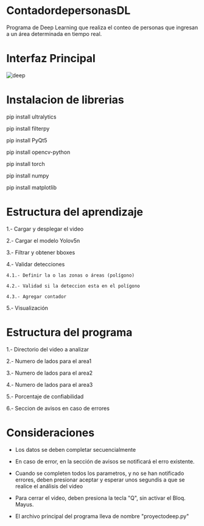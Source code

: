 # ContadordepersonasDL
Programa de Deep Learning que realiza el conteo de personas que ingresan a un área determinada en tiempo real.
# Interfaz Principal

![deep](https://github.com/marituss10/ContadordepersonasDL/assets/150117562/3a706f49-6c0a-449b-b644-aeb1c2b45eb4)

# Instalacion de librerias

pip install ultralytics

pip install filterpy

pip install PyQt5

pip install opencv-python

pip install torch

pip install numpy

pip install matplotlib


# Estructura del aprendizaje

1.- Cargar y desplegar el video

2.- Cargar el modelo Yolov5n

3.- Filtrar y obtener bboxes

4.- Validar detecciones

	4.1.- Definir la o las zonas o áreas (polígono)

 	4.2.- Validad si la deteccion esta en el polígono

	4.3.- Agregar contador

5.- Visualización

# Estructura del programa

1.- Directorio del video a analizar

2.- Numero de lados para el area1

3.- Numero de lados para el area2

4.- Numero de lados para el area3

5.- Porcentaje de confiabilidad

6.- Seccion de avisos en caso de errores

# Consideraciones

- Los datos se deben completar secuencialmente

- En caso de error, en la sección de avisos se notificará el erro existente.

- Cuando se completen todos los parametros, y no se han notificado errores, deben presionar aceptar y esperar unos segundis a que se realice el análisis del video

- Para cerrar el video, deben presiona la tecla "Q", sin activar el Bloq. Mayus.

- El archivo principal del programa lleva de nombre "proyectodeep.py"
